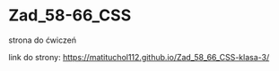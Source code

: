 # Zad_58-66_CSS
strona do ćwiczeń

link do strony: https://matituchol112.github.io/Zad_58_66_CSS-klasa-3/
